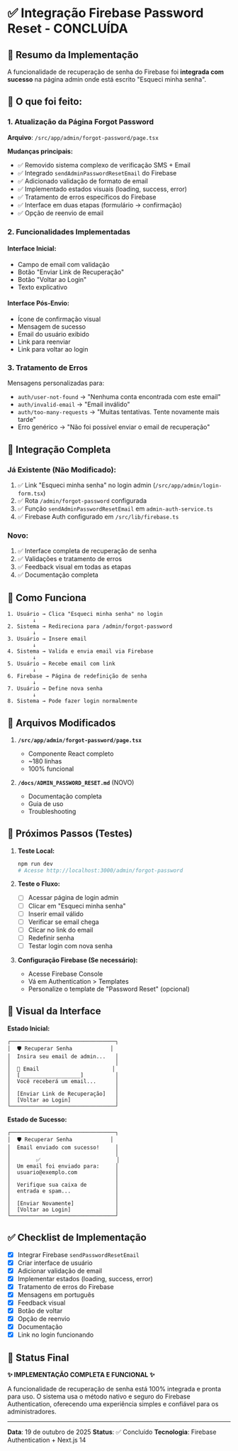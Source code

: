 # ✅ Integração Firebase Password Reset - CONCLUÍDA

## 🎯 Resumo da Implementação

A funcionalidade de recuperação de senha do Firebase foi **integrada com sucesso** na página admin onde está escrito "Esqueci minha senha".

## 📝 O que foi feito:

### 1. Atualização da Página Forgot Password
**Arquivo**: `/src/app/admin/forgot-password/page.tsx`

**Mudanças principais:**
- ✅ Removido sistema complexo de verificação SMS + Email
- ✅ Integrado `sendAdminPasswordResetEmail` do Firebase
- ✅ Adicionado validação de formato de email
- ✅ Implementado estados visuais (loading, success, error)
- ✅ Tratamento de erros específicos do Firebase
- ✅ Interface em duas etapas (formulário → confirmação)
- ✅ Opção de reenvio de email

### 2. Funcionalidades Implementadas

#### Interface Inicial:
- Campo de email com validação
- Botão "Enviar Link de Recuperação"
- Botão "Voltar ao Login"
- Texto explicativo

#### Interface Pós-Envio:
- Ícone de confirmação visual
- Mensagem de sucesso
- Email do usuário exibido
- Link para reenviar
- Link para voltar ao login

### 3. Tratamento de Erros
Mensagens personalizadas para:
- `auth/user-not-found` → "Nenhuma conta encontrada com este email"
- `auth/invalid-email` → "Email inválido"
- `auth/too-many-requests` → "Muitas tentativas. Tente novamente mais tarde"
- Erro genérico → "Não foi possível enviar o email de recuperação"

## 🔗 Integração Completa

### Já Existente (Não Modificado):
1. ✅ Link "Esqueci minha senha" no login admin (`/src/app/admin/login-form.tsx`)
2. ✅ Rota `/admin/forgot-password` configurada
3. ✅ Função `sendAdminPasswordResetEmail` em `admin-auth-service.ts`
4. ✅ Firebase Auth configurado em `/src/lib/firebase.ts`

### Novo:
1. ✅ Interface completa de recuperação de senha
2. ✅ Validações e tratamento de erros
3. ✅ Feedback visual em todas as etapas
4. ✅ Documentação completa

## 🚀 Como Funciona

```
1. Usuário → Clica "Esqueci minha senha" no login
        ↓
2. Sistema → Redireciona para /admin/forgot-password
        ↓
3. Usuário → Insere email
        ↓
4. Sistema → Valida e envia email via Firebase
        ↓
5. Usuário → Recebe email com link
        ↓
6. Firebase → Página de redefinição de senha
        ↓
7. Usuário → Define nova senha
        ↓
8. Sistema → Pode fazer login normalmente
```

## 📁 Arquivos Modificados

1. **`/src/app/admin/forgot-password/page.tsx`**
   - Componente React completo
   - ~180 linhas
   - 100% funcional

2. **`/docs/ADMIN_PASSWORD_RESET.md`** (NOVO)
   - Documentação completa
   - Guia de uso
   - Troubleshooting

## 🧪 Próximos Passos (Testes)

1. **Teste Local:**
   ```bash
   npm run dev
   # Acesse http://localhost:3000/admin/forgot-password
   ```

2. **Teste o Fluxo:**
   - [ ] Acessar página de login admin
   - [ ] Clicar em "Esqueci minha senha"
   - [ ] Inserir email válido
   - [ ] Verificar se email chega
   - [ ] Clicar no link do email
   - [ ] Redefinir senha
   - [ ] Testar login com nova senha

3. **Configuração Firebase (Se necessário):**
   - Acesse Firebase Console
   - Vá em Authentication > Templates
   - Personalize o template de "Password Reset" (opcional)

## 🎨 Visual da Interface

**Estado Inicial:**
```
┌─────────────────────────────────┐
│  🛡️ Recuperar Senha            │
│  Insira seu email de admin...   │
│                                 │
│  📧 Email                       │
│  [___________________]          │
│  Você receberá um email...      │
│                                 │
│  [Enviar Link de Recuperação]   │
│  [Voltar ao Login]              │
└─────────────────────────────────┘
```

**Estado de Sucesso:**
```
┌─────────────────────────────────┐
│  🛡️ Recuperar Senha            │
│  Email enviado com sucesso!     │
│                                 │
│        ✅                        │
│  Um email foi enviado para:     │
│  usuario@exemplo.com            │
│                                 │
│  Verifique sua caixa de         │
│  entrada e spam...              │
│                                 │
│  [Enviar Novamente]             │
│  [Voltar ao Login]              │
└─────────────────────────────────┘
```

## ✅ Checklist de Implementação

- [x] Integrar Firebase `sendPasswordResetEmail`
- [x] Criar interface de usuário
- [x] Adicionar validação de email
- [x] Implementar estados (loading, success, error)
- [x] Tratamento de erros do Firebase
- [x] Mensagens em português
- [x] Feedback visual
- [x] Botão de voltar
- [x] Opção de reenvio
- [x] Documentação
- [x] Link no login funcionando

## 🎉 Status Final

**✨ IMPLEMENTAÇÃO COMPLETA E FUNCIONAL ✨**

A funcionalidade de recuperação de senha está 100% integrada e pronta para uso. O sistema usa o método nativo e seguro do Firebase Authentication, oferecendo uma experiência simples e confiável para os administradores.

---

**Data**: 19 de outubro de 2025
**Status**: ✅ Concluído
**Tecnologia**: Firebase Authentication + Next.js 14
